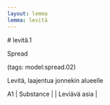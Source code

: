 ```yaml
---
layout: lemma
lemma: levitä
---
```


<div class="sense">
# <span class="sensename">levitä.1</span>

<span class="description">Spread</span>

(tags: model:spread.02)

<span class="description">Levitä, laajentua jonnekin alueelle</span>

A1 | Substance |   | Leviävä asia |  

</div>

